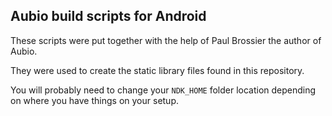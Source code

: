 ## Aubio build scripts for Android 

These scripts were put together with the help of Paul Brossier the author of Aubio. 

They were used to create the static library files found in this repository. 

You will probably need to change your ```NDK_HOME``` folder location depending on where you have things on your setup. 


